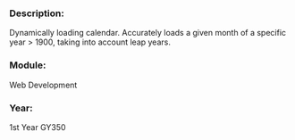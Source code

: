 ### Description: 
Dynamically loading calendar. Accurately loads a given month of a specific year > 1900, taking into account leap years. 

### Module: 
Web Development

### Year: 
1st Year GY350